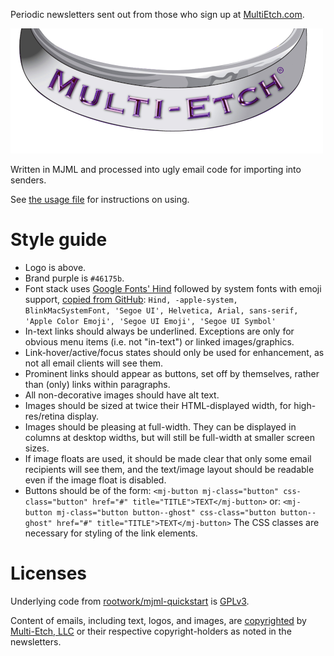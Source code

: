 Periodic newsletters sent out from those who sign up at
[MultiEtch.com](https://www.multietch.com).

![Multi-Etch logo](/_templates/images/multietch.png)

Written in MJML and processed into ugly email code for importing into senders.

See [the usage file](USAGE.md) for instructions on using.

# Style guide

* Logo is above.
* Brand purple is `#46175b`.
* Font stack uses [Google Fonts' Hind](https://fonts.google.com/specimen/Hind)
followed by system fonts with emoji support,
[copied from GitHub](https://markdotto.com/2018/02/07/github-system-fonts/#the-stack):
`Hind, -apple-system, BlinkMacSystemFont, 'Segoe UI', Helvetica, Arial,
sans-serif, 'Apple Color Emoji', 'Segoe UI Emoji', 'Segoe UI Symbol'`
* In-text links should always be underlined. Exceptions are only for obvious
menu items (i.e. not "in-text") or linked images/graphics.
* Link-hover/active/focus states should only be used for enhancement, as not all
email clients will see them.
* Prominent links should appear as buttons, set off by themselves, rather than
(only) links within paragraphs.
* All non-decorative images should have alt text.
* Images should be sized at twice their HTML-displayed width, for
high-res/retina display.
* Images should be pleasing at full-width. They can be displayed in columns at
desktop widths, but will still be full-width at smaller screen sizes.
* If image floats are used, it should be made clear that only some email
recipients will see them, and the text/image layout should be readable even if
the image float is disabled.
* Buttons should be of the form:
`<mj-button mj-class="button" css-class="button" href="#" title="TITLE">TEXT</mj-button>`
or:
`<mj-button mj-class="button button--ghost" css-class="button button--ghost" href="#" title="TITLE">TEXT</mj-button>`
The CSS classes are necessary for styling of the link elements.

# Licenses

Underlying code from
[rootwork/mjml-quickstart](https://github.com/rootwork/mjml-quickstart) is
[GPLv3](LICENSE-code).

Content of emails, including text, logos, and images, are
[copyrighted](LICENSE-content) by [Multi-Etch, LLC](https://www.multietch.com)
or their respective copyright-holders as noted in the newsletters.
